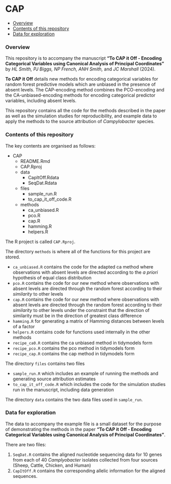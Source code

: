 CAP
================

-   <a href="#overview" id="toc-overview">Overview</a>
-   <a href="#contents-of-this-repository"
    id="toc-contents-of-this-repository">Contents of this repository</a>
-   <a href="#data-for-exploration" id="toc-data-for-exploration">Data for
    exploration</a>

### Overview


This repository is to accompany the manuscript 
**“To CAP it Off - Encoding Categorical Variables using Canonical Analysis of Principal Coordinates”**
by *HL Smith, PJ Biggs, NP French, ANH Smith,* and *JC Marshall* (2024).

**To CAP it Off** details new methods for encoding categorical variables for random forest predictive models which are unbiased in the presence of absent levels.
The CAP-encoding method combines the PCO-encoding and the CA-unbiased-encoding methods for encoding categorical predictor variables, including absent levels.

This repository contains all the code for the methods described in the paper as well as the simulation studies for reproducibility, and example data to apply the methods to the source attribution of *Campylobacter* species.

### Contents of this repository

The key contents are organised as follows:

-   CAP
    -   README.Rmd
    -   CAP.Rproj
    -   data
        -   CapItOff.Rdata
        -   SeqDat.Rdata
    -   files
        -   sample_run.R
        -   to_cap_it_off_code.R
    -   methods
        -   ca_unbiased.R
        -   pco.R
        -   cap.R
        -   hamming.R
        -   helpers.R

The R project is called `CAP.Rproj`.

The directory `methods` is where all of the functions for this project
are stored.

-   `ca_unbiased.R` contains the code for the adapted ca method where
    observations with absent levels are directed according to the *a
    priori* hypothesis of equal class distribution
-   `pco.R` contains the code for our new method where observations with
    absent levels are directed through the random forest according to
    their *similarity* to other levels
-   `cap.R` contains the code for our new method where observations with
    absent levels are directed through the random forest according to
    their *similarity* to other levels under the constraint that the
    direction of similarity must be in the direction of greatest class
    difference
-   `hamming.R` for generating a matrix of Hamming distances between
    levels of a factor
-   `helpers.R` contains code for functions used internally in the other
    methods
-   `recipe_ca0.R` contains the ca unbiased method in tidymodels form
-   `recipe_pco.R` contains the pco method in tidymodels form        
-   `recipe_cap.R` contains the cap method in tidymodels form        

The directory `files` contains two files 
-   `sample_run.R` which includes an example of running the methods and generating source attribution estimates
-   `to_cap_it_off_code.R` which includes the code for the simulation studies run in the manuscript, including data generation

The directory `data` contains the two data files used in `sample_run`.

### Data for exploration

The data to accompany the example file is a small dataset for the
purpose of demonstrating the methods in the paper 
**“To CAP it Off - Encoding Categorical Variables using Canonical Analysis of Principal Coordinates”**.

There are two files:
1. `SeqDat.R` contains the aligned nucleotide
sequencing data for 10 genes from each of 40 *Camplyobacter* isolates
collected from four sources (Sheep, Cattle, Chicken, and Human)
2. `CapItOff.R` contains the corresponding allelic information
for the aligned sequences.
